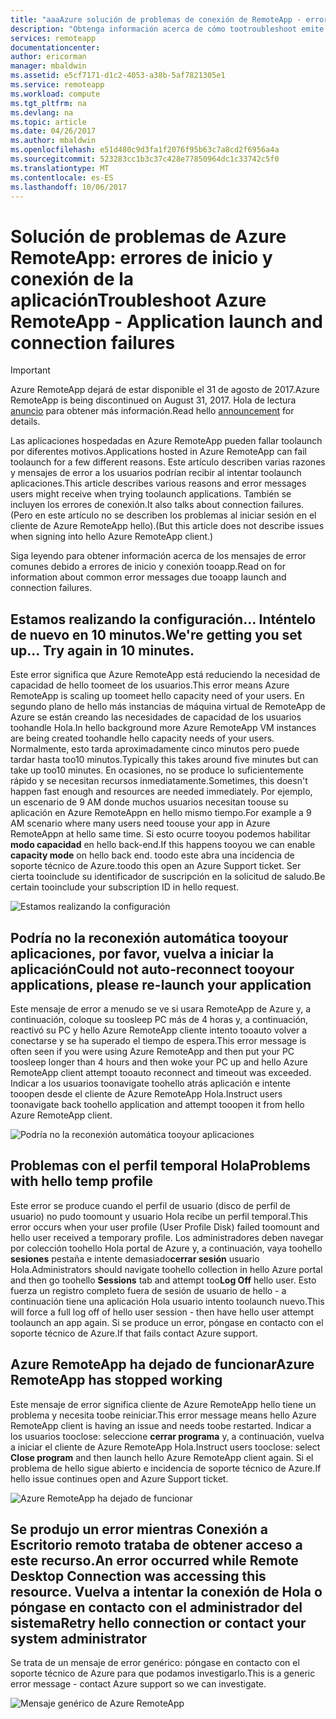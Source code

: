 ```yaml
---
title: "aaaAzure solución de problemas de conexión de RemoteApp - errores de inicio y conexión de la aplicación | Documentos de Microsoft"
description: "Obtenga información acerca de cómo tootroubleshoot emite con iniciar y conectarse tooapplications en Azure RemoteApp."
services: remoteapp
documentationcenter: 
author: ericorman
manager: mbaldwin
ms.assetid: e5cf7171-d1c2-4053-a38b-5af7821305e1
ms.service: remoteapp
ms.workload: compute
ms.tgt_pltfrm: na
ms.devlang: na
ms.topic: article
ms.date: 04/26/2017
ms.author: mbaldwin
ms.openlocfilehash: e51d480c9d3fa1f2076f95b63c7a8cd2f6956a4a
ms.sourcegitcommit: 523283cc1b3c37c428e77850964dc1c33742c5f0
ms.translationtype: MT
ms.contentlocale: es-ES
ms.lasthandoff: 10/06/2017
---
```

# <a name="troubleshoot-azure-remoteapp---application-launch-and-connection-failures"></a><span data-ttu-id="e3a50-103">Solución de problemas de Azure RemoteApp: errores de inicio y conexión de la aplicación</span><span class="sxs-lookup"><span data-stu-id="e3a50-103">Troubleshoot Azure RemoteApp - Application launch and connection failures</span></span>
> [!IMPORTANT]
> <span data-ttu-id="e3a50-104">Azure RemoteApp dejará de estar disponible el 31 de agosto de 2017.</span><span class="sxs-lookup"><span data-stu-id="e3a50-104">Azure RemoteApp is being discontinued on August 31, 2017.</span></span> <span data-ttu-id="e3a50-105">Hola de lectura [anuncio](https://go.microsoft.com/fwlink/?linkid=821148) para obtener más información.</span><span class="sxs-lookup"><span data-stu-id="e3a50-105">Read hello [announcement](https://go.microsoft.com/fwlink/?linkid=821148) for details.</span></span>
> 
> 

<span data-ttu-id="e3a50-106">Las aplicaciones hospedadas en Azure RemoteApp pueden fallar toolaunch por diferentes motivos.</span><span class="sxs-lookup"><span data-stu-id="e3a50-106">Applications hosted in Azure RemoteApp can fail toolaunch for a few different reasons.</span></span> <span data-ttu-id="e3a50-107">Este artículo describen varias razones y mensajes de error a los usuarios podrían recibir al intentar toolaunch aplicaciones.</span><span class="sxs-lookup"><span data-stu-id="e3a50-107">This article describes various reasons and error messages users might receive when trying toolaunch applications.</span></span> <span data-ttu-id="e3a50-108">También se incluyen los errores de conexión.</span><span class="sxs-lookup"><span data-stu-id="e3a50-108">It also talks about connection failures.</span></span> <span data-ttu-id="e3a50-109">(Pero en este artículo no se describen los problemas al iniciar sesión en el cliente de Azure RemoteApp hello).</span><span class="sxs-lookup"><span data-stu-id="e3a50-109">(But this article does not describe issues when signing into hello Azure RemoteApp client.)</span></span>  

<span data-ttu-id="e3a50-110">Siga leyendo para obtener información acerca de los mensajes de error comunes debido a errores de inicio y conexión tooapp.</span><span class="sxs-lookup"><span data-stu-id="e3a50-110">Read on for information about common error messages due tooapp launch and connection failures.</span></span>

## <a name="were-getting-you-set-up-try-again-in-10-minutes"></a><span data-ttu-id="e3a50-111">Estamos realizando la configuración... Inténtelo de nuevo en 10 minutos.</span><span class="sxs-lookup"><span data-stu-id="e3a50-111">We're getting you set up... Try again in 10 minutes.</span></span>
<span data-ttu-id="e3a50-112">Este error significa que Azure RemoteApp está reduciendo la necesidad de capacidad de hello toomeet de los usuarios.</span><span class="sxs-lookup"><span data-stu-id="e3a50-112">This error means Azure RemoteApp is scaling up toomeet hello capacity need of your users.</span></span> <span data-ttu-id="e3a50-113">En segundo plano de hello más instancias de máquina virtual de RemoteApp de Azure se están creando las necesidades de capacidad de los usuarios toohandle Hola.</span><span class="sxs-lookup"><span data-stu-id="e3a50-113">In hello background more Azure RemoteApp VM instances are being created toohandle hello capacity needs of your users.</span></span> <span data-ttu-id="e3a50-114">Normalmente, esto tarda aproximadamente cinco minutos pero puede tardar hasta too10 minutos.</span><span class="sxs-lookup"><span data-stu-id="e3a50-114">Typically this takes around five minutes but can take up too10 minutes.</span></span> <span data-ttu-id="e3a50-115">En ocasiones, no se produce lo suficientemente rápido y se necesitan recursos inmediatamente.</span><span class="sxs-lookup"><span data-stu-id="e3a50-115">Sometimes, this doesn't happen fast enough and resources are needed immediately.</span></span> <span data-ttu-id="e3a50-116">Por ejemplo, un escenario de 9 AM donde muchos usuarios necesitan toouse su aplicación en Azure RemoteAppn en hello mismo tiempo.</span><span class="sxs-lookup"><span data-stu-id="e3a50-116">For example a 9 AM scenario where many users need toouse your app in Azure RemoteAppn at hello same time.</span></span> <span data-ttu-id="e3a50-117">Si esto ocurre tooyou podemos habilitar **modo capacidad** en hello back-end.</span><span class="sxs-lookup"><span data-stu-id="e3a50-117">If this happens tooyou we can enable **capacity mode** on hello back end.</span></span> <span data-ttu-id="e3a50-118">toodo este abra una incidencia de soporte técnico de Azure.</span><span class="sxs-lookup"><span data-stu-id="e3a50-118">toodo this open an Azure Support ticket.</span></span> <span data-ttu-id="e3a50-119">Ser cierta tooinclude su identificador de suscripción en la solicitud de saludo.</span><span class="sxs-lookup"><span data-stu-id="e3a50-119">Be certain tooinclude your subscription ID in hello request.</span></span>  

![Estamos realizando la configuración](./media/remoteapp-apptrouble/ra-apptrouble1.png)

## <a name="could-not-auto-reconnect-tooyour-applications-please-re-launch-your-application"></a><span data-ttu-id="e3a50-121">Podría no la reconexión automática tooyour aplicaciones, por favor, vuelva a iniciar la aplicación</span><span class="sxs-lookup"><span data-stu-id="e3a50-121">Could not auto-reconnect tooyour applications, please re-launch your application</span></span>
<span data-ttu-id="e3a50-122">Este mensaje de error a menudo se ve si usara RemoteApp de Azure y, a continuación, coloque su toosleep PC más de 4 horas y, a continuación, reactivó su PC y hello Azure RemoteApp cliente intento tooauto volver a conectarse y se ha superado el tiempo de espera.</span><span class="sxs-lookup"><span data-stu-id="e3a50-122">This error message is often seen if you were using Azure RemoteApp and then put your PC toosleep longer than 4 hours and then woke your PC up and hello Azure RemoteApp client attempt tooauto reconnect and timeout was exceeded.</span></span>  <span data-ttu-id="e3a50-123">Indicar a los usuarios toonavigate toohello atrás aplicación e intente tooopen desde el cliente de Azure RemoteApp Hola.</span><span class="sxs-lookup"><span data-stu-id="e3a50-123">Instruct users toonavigate back toohello application and attempt tooopen it from hello Azure RemoteApp client.</span></span>

![Podría no la reconexión automática tooyour aplicaciones](./media/remoteapp-apptrouble/ra-apptrouble2.png) 

## <a name="problems-with-hello-temp-profile"></a><span data-ttu-id="e3a50-125">Problemas con el perfil temporal Hola</span><span class="sxs-lookup"><span data-stu-id="e3a50-125">Problems with hello temp profile</span></span>
<span data-ttu-id="e3a50-126">Este error se produce cuando el perfil de usuario (disco de perfil de usuario) no pudo toomount y usuario Hola recibe un perfil temporal.</span><span class="sxs-lookup"><span data-stu-id="e3a50-126">This error occurs when your user profile (User Profile Disk) failed toomount and hello user received a temporary profile.</span></span>  <span data-ttu-id="e3a50-127">Los administradores deben navegar por colección toohello Hola portal de Azure y, a continuación, vaya toohello **sesiones** pestaña e intente demasiado**cerrar sesión** usuario Hola.</span><span class="sxs-lookup"><span data-stu-id="e3a50-127">Administrators should navigate toohello collection in hello Azure portal and then go toohello **Sessions** tab and attempt too**Log Off** hello user.</span></span> <span data-ttu-id="e3a50-128">Esto fuerza un registro completo fuera de sesión de usuario de hello - a continuación tiene una aplicación Hola usuario intento toolaunch nuevo.</span><span class="sxs-lookup"><span data-stu-id="e3a50-128">This will force a full log off of hello user session - then have hello user attempt toolaunch an app again.</span></span> <span data-ttu-id="e3a50-129">Si se produce un error, póngase en contacto con el soporte técnico de Azure.</span><span class="sxs-lookup"><span data-stu-id="e3a50-129">If that fails contact Azure support.</span></span>

## <a name="azure-remoteapp-has-stopped-working"></a><span data-ttu-id="e3a50-130">Azure RemoteApp ha dejado de funcionar</span><span class="sxs-lookup"><span data-stu-id="e3a50-130">Azure RemoteApp has stopped working</span></span>
<span data-ttu-id="e3a50-131">Este mensaje de error significa cliente de Azure RemoteApp hello tiene un problema y necesita toobe reiniciar.</span><span class="sxs-lookup"><span data-stu-id="e3a50-131">This error message means hello Azure RemoteApp client is having an issue and needs toobe restarted.</span></span> <span data-ttu-id="e3a50-132">Indicar a los usuarios tooclose: seleccione **cerrar programa** y, a continuación, vuelva a iniciar el cliente de Azure RemoteApp Hola.</span><span class="sxs-lookup"><span data-stu-id="e3a50-132">Instruct users tooclose: select **Close program** and then launch hello Azure RemoteApp client again.</span></span>  <span data-ttu-id="e3a50-133">Si el problema de hello sigue abierto e incidencia de soporte técnico de Azure.</span><span class="sxs-lookup"><span data-stu-id="e3a50-133">If hello issue continues open and Azure Support ticket.</span></span>

![Azure RemoteApp ha dejado de funcionar](./media/remoteapp-apptrouble/ra-apptrouble3.png)  

## <a name="an-error-occurred-while-remote-desktop-connection-was-accessing-this-resource-retry-hello-connection-or-contact-your-system-administrator"></a><span data-ttu-id="e3a50-135">Se produjo un error mientras Conexión a Escritorio remoto trataba de obtener acceso a este recurso.</span><span class="sxs-lookup"><span data-stu-id="e3a50-135">An error occurred while Remote Desktop Connection was accessing this resource.</span></span> <span data-ttu-id="e3a50-136">Vuelva a intentar la conexión de Hola o póngase en contacto con el administrador del sistema</span><span class="sxs-lookup"><span data-stu-id="e3a50-136">Retry hello connection or contact your system administrator</span></span>
<span data-ttu-id="e3a50-137">Se trata de un mensaje de error genérico: póngase en contacto con el soporte técnico de Azure para que podamos investigarlo.</span><span class="sxs-lookup"><span data-stu-id="e3a50-137">This is a generic error message - contact Azure support so we can investigate.</span></span> 

![Mensaje genérico de Azure RemoteApp](./media/remoteapp-apptrouble/ra-apptrouble4.png) 

